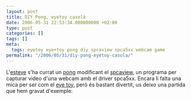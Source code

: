 ```yaml
---
layout: post
title: DIY Pong, eyetoy casolà
date: 2006-05-31 22:53:34.000000000 +02:00
type: post
categories: []
tags: []
meta:
  tags: eyetoy eye+toy pong diy spcaview spca5xx webcam game
permalink: "/2006/05/31/diy-pong-eyetoy-casola/"
---
```

L'[esteve](http://esteve.tizos.net) s'ha currat un [pong](http://en.wikipedia.org/wiki/PONG) modificant el [spcaview](http://mxhaard.free.fr/sview.html), un programa per capturar video d'una webcam amb el driver spca5xx. Encara li falta una mica per ser com el [eye toy](http://www.eyetoy.com/), però és bastant divertit, us deixo una partida que hem gravat d'exemple:

